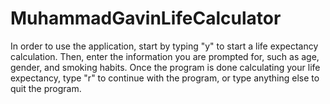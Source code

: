 # MuhammadGavinLifeCalculator
In order to use the application, start by typing "y" to start a life expectancy calculation.
Then, enter the information you are prompted for, such as age, gender, and smoking habits.
Once the program is done calculating your life expectancy, type "r" to continue with the program, or type anything else to quit the program.
